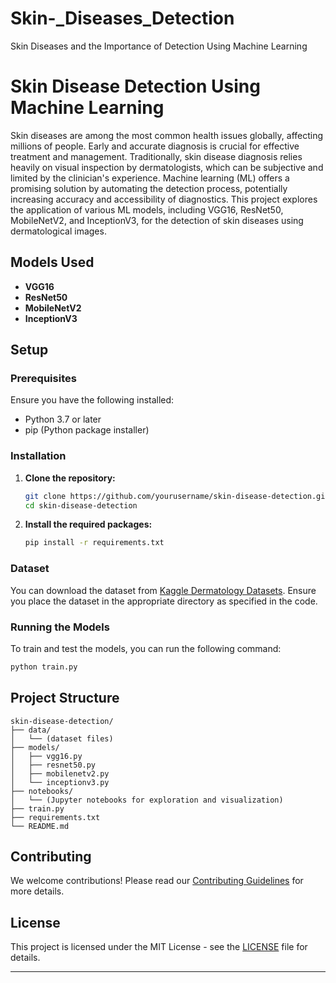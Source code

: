 # Skin-_Diseases_Detection
Skin Diseases and the Importance of Detection Using Machine Learning

# Skin Disease Detection Using Machine Learning

Skin diseases are among the most common health issues globally, affecting millions of people. Early and accurate diagnosis is crucial for effective treatment and management. Traditionally, skin disease diagnosis relies heavily on visual inspection by dermatologists, which can be subjective and limited by the clinician's experience. Machine learning (ML) offers a promising solution by automating the detection process, potentially increasing accuracy and accessibility of diagnostics. This project explores the application of various ML models, including VGG16, ResNet50, MobileNetV2, and InceptionV3, for the detection of skin diseases using dermatological images.

## Models Used
- **VGG16**
- **ResNet50**
- **MobileNetV2**
- **InceptionV3**

## Setup

### Prerequisites

Ensure you have the following installed:
- Python 3.7 or later
- pip (Python package installer)

### Installation

1. **Clone the repository:**
    ```bash
    git clone https://github.com/yourusername/skin-disease-detection.git
    cd skin-disease-detection
    ```

2. **Install the required packages:**
    ```bash
    pip install -r requirements.txt
    ```

### Dataset

You can download the dataset from [Kaggle Dermatology Datasets](https://www.kaggle.com/datasets/subirbiswas19/skin-disease-dataset/code). Ensure you place the dataset in the appropriate directory as specified in the code.

### Running the Models

To train and test the models, you can run the following command:
```bash
python train.py
```

## Project Structure

```
skin-disease-detection/
├── data/
│   └── (dataset files)
├── models/
│   ├── vgg16.py
│   ├── resnet50.py
│   ├── mobilenetv2.py
│   └── inceptionv3.py
├── notebooks/
│   └── (Jupyter notebooks for exploration and visualization)
├── train.py
├── requirements.txt
└── README.md
```

## Contributing

We welcome contributions! Please read our [Contributing Guidelines](CONTRIBUTING.md) for more details.

## License

This project is licensed under the MIT License - see the [LICENSE](LICENSE) file for details.

---

